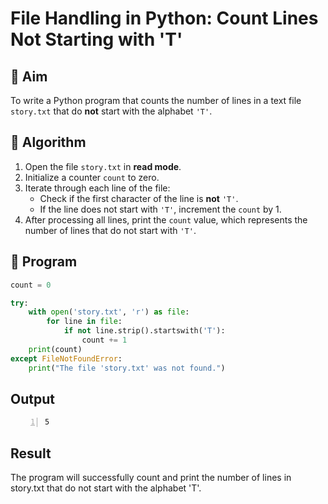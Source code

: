# File Handling in Python: Count Lines Not Starting with 'T'

## 🎯 Aim
To write a Python program that counts the number of lines in a text file `story.txt` that do **not** start with the alphabet `'T'`.

## 🧠 Algorithm
1. Open the file `story.txt` in **read mode**.
2. Initialize a counter `count` to zero.
3. Iterate through each line of the file:
   - Check if the first character of the line is **not** `'T'`.
   - If the line does not start with `'T'`, increment the `count` by 1.
4. After processing all lines, print the `count` value, which represents the number of lines that do not start with `'T'`.

## 🧾 Program
```python
count = 0

try:
    with open('story.txt', 'r') as file:
        for line in file:
            if not line.strip().startswith('T'):
                count += 1
    print(count)
except FileNotFoundError:
    print("The file 'story.txt' was not found.")
```

## Output
```number
5
```
## Result
The program will successfully count and print the number of lines in story.txt that do not start with the alphabet 'T'.
